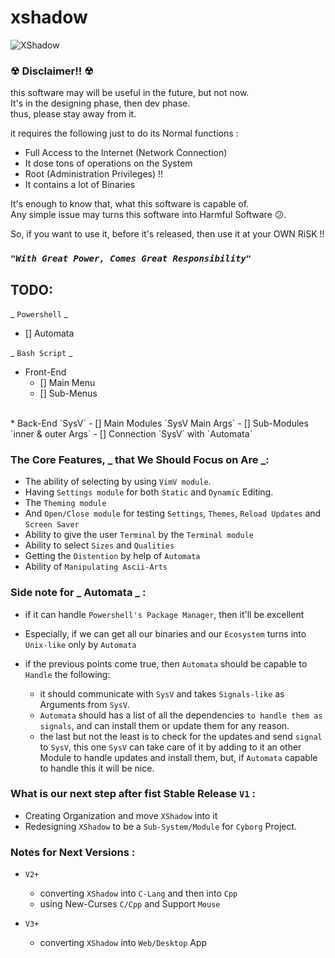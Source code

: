 # xshadow

![XShadow](XShadow.gif)

### ☢   Disclaimer!!  ☢

this software may will be useful in the future, but not now.<br>
It's in the designing phase, then dev phase.<br>
thus, please stay away from it.<br>

it requires the following just to do its Normal functions :
+ Full Access to the Internet (Network Connection)
+ It dose tons of operations on the System
+ Root (Administration Privileges) !!
+ It contains a lot of Binaries

It's enough to know that, what this software is capable of.<br>
Any simple issue may turns this software into Harmful Software 😕.

So, if you want to use it, before it's released, then use it at your OWN RiSK !!<br>
### _**`"With Great Power, Comes Great Responsibility"`**_


## TODO:

 _ `Powershell` _
 <br>
* [] Automata


_ `Bash Script` _
<br>
* Front-End
    - [] Main Menu
    - [] Sub-Menus
<br>
* Back-End `SysV`
    - [] Main Modules `SysV Main Args`
    - [] Sub-Modules `inner & outer Args`
    - [] Connection `SysV` with `Automata`

### The Core Features, _ that We Should Focus on Are _:
* The ability of selecting by using `VimV module`.
* Having `Settings module` for both `Static` and `Dynamic` Editing.
* The `Theming module`
* And `Open/Close module` for testing `Settings`, `Themes`, `Reload Updates` and `Screen Saver`
* Ability to give the user `Terminal` by the `Terminal module`
* Ability to select `Sizes` and  `Qualities`
* Getting the `Distention` by help of `Automata`
* Ability of `Manipulating Ascii-Arts`


### Side note for _ Automata _ :
* if it can handle `Powershell's Package Manager`, then it'll be excellent
* Especially, if we can get all our binaries and our `Ecosystem` turns into `Unix-like` only by `Automata`

* if the previous points come true, then `Automata` should be capable to `Handle` the following:
    - it should communicate with `SysV` and takes `Signals-like` as Arguments from `SysV`.
    - `Automata` should has a list of all the dependencies `to handle them as signals`,
        and can install them or update them for any reason.
    - the last but not the least is to check for the updates and send `signal` to `SysV`,
        this one `SysV` can take care of it by adding to it an other Module to handle updates and install them,
        but, if `Automata` capable to handle this it will be nice.

### What is our next step after fist Stable Release `V1` :
* Creating Organization and move `XShadow` into it
* Redesigning `XShadow` to be a `Sub-System/Module` for `Cyborg` Project.


### Notes for Next Versions :
*  `V2+`
    * converting `XShadow` into `C-Lang` and then into `Cpp`
    * using New-Curses `C/Cpp` and Support `Mouse`

* `V3+`
    * converting `XShadow` into `Web/Desktop` App

